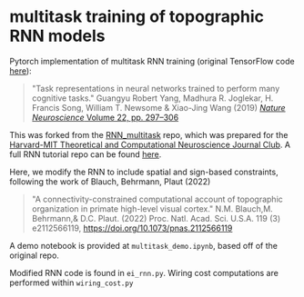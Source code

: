 # multitask training of topographic RNN models

Pytorch implementation of multitask RNN training (original TensorFlow code [here](https://github.com/gyyang/multitask)):

> "Task representations in neural networks trained to perform many cognitive tasks." Guangyu Robert Yang, Madhura R. Joglekar, H. Francis Song, William T. Newsome & Xiao-Jing Wang (2019) [*Nature Neuroscience* Volume 22, pp. 297–306](https://www.nature.com/articles/s41593-018-0310-2)

This was forked from the [RNN_multitask](https://github.com/benhuh/RNN_multitask) repo, which was prepared for the [Harvard-MIT Theoretical and Computational Neuroscience Journal Club](https://compneurojc.github.io/).
A full RNN tutorial repo can be found [here](https://github.com/jennhu/rnn-tutorial).

Here, we modify the RNN to include spatial and sign-based constraints, following the work of Blauch, Behrmann, Plaut (2022)
> "A connectivity-constrained computational account of topographic organization in primate high-level visual cortex."  N.M. Blauch,M. Behrmann,& D.C. Plaut. (2022) Proc. Natl. Acad. Sci. U.S.A. 119 (3) e2112566119, https://doi.org/10.1073/pnas.2112566119

A demo notebook is provided at `multitask_demo.ipynb`, based off of the original repo.

Modified RNN code is found in `ei_rnn.py`. Wiring cost computations are performed within `wiring_cost.py`
